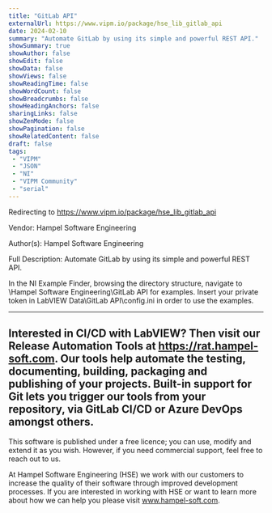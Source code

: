 ```yaml
---
title: "GitLab API"
externalUrl: https://www.vipm.io/package/hse_lib_gitlab_api
date: 2024-02-10
summary: "Automate GitLab by using its simple and powerful REST API."
showSummary: true
showAuthor: false
showEdit: false
showData: false
showViews: false
showReadingTime: false
showWordCount: false
showBreadcrumbs: false
showHeadingAnchors: false
sharingLinks: false
showZenMode: false
showPagination: false
showRelatedContent: false
draft: false
tags:
 - "VIPM"
 - "JSON"
 - "NI"
 - "VIPM Community"
 - "serial"
---
```


Redirecting to https://www.vipm.io/package/hse_lib_gitlab_api

Vendor: Hampel Software Engineering

Author(s): Hampel Software Engineering
 
Full Description:
Automate GitLab by using its simple and powerful REST API.

In the NI Example Finder, browsing the directory structure, navigate to \\Hampel Software Engineering\\GitLab API for examples. Insert your private token in LabVIEW Data\\GitLab API\\config.ini in order to use the examples.

------------------------------------------------------------
Interested in CI/CD with LabVIEW? Then visit our Release Automation Tools at https://rat.hampel-soft.com. Our tools help automate the testing, documenting, building, packaging and publishing of your projects. Built-in support for Git lets you trigger our tools from your repository, via GitLab CI/CD or Azure DevOps amongst others. 
------------------------------------------------------------

This software is published under a free licence; you can use, modify and extend it as you wish. However, if you need commercial support, feel free to reach out to us. 

At Hampel Software Engineering (HSE) we work with our customers to increase the quality of their software through improved development processes. If you are interested in working with HSE or want to learn more about how we can help you please visit www.hampel-soft.com.